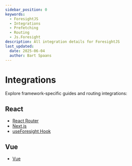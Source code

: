 ```yaml
---
sidebar_position: 0
keywords:
  - ForesightJS
  - Integrations
  - Prefetching
  - Routing
  - Js.Foresight
description: All integration details for ForesightJS
last_updated:
  date: 2025-06-04
  author: Bart Spaans
---
```


# Integrations

Explore framework-specific guides and routing integrations:

## React

- [React Router](./react/react-router.md)
- [Next.js](./react/nextjs.md)
- [useForesight Hook](./react/useForesight.md)

## Vue

- [Vue](./vue/vue.md)
